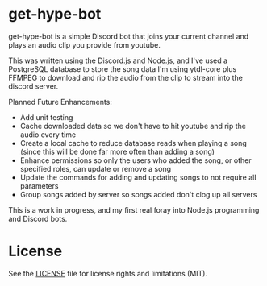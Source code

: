 # get-hype-bot

get-hype-bot is a simple Discord bot that joins your current channel and plays an audio clip you provide from youtube.

This was written using the Discord.js and Node.js, and I've used a PostgreSQL database to store the song data
I'm using ytdl-core plus FFMPEG to download and rip the audio from the clip to stream into the discord server.

Planned Future Enhancements:
<ul>
  <li> Add unit testing
  <li> Cache downloaded data so we don't have to hit youtube and rip the audio every time
  <li> Create a local cache to reduce database reads when playing a song (since this will be done far more often than adding a song)
  <li> Enhance permissions so only the users who added the song, or other specified roles, can update or remove a song
  <li> Update the commands for adding and updating songs to not require all parameters
  <li> Group songs added by server so songs added don't clog up all servers
</ul>

This is a work in progress, and my first real foray into Node.js programming and Discord bots.

# License
See the <a href="LICENSE.md">LICENSE</a> file for license rights and limitations (MIT).
